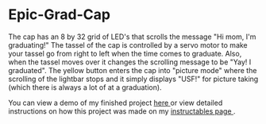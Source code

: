 # Epic-Grad-Cap
The cap has an 8 by 32 grid of LED's that scrolls the message "Hi mom, I'm graduating!" The tassel of the cap is controlled by a servo motor to make your tassel go from right to left when the time comes to graduate. Also, when the tassel moves over it changes the scrolling message to be "Yay! I graduated". The yellow button enters the cap into "picture mode" where the scrolling of the lightbar stops and it simply displays "USF!" for picture taking (which there is always a lot of at a graduation).

You can view a demo of my finished project <a href="https://www.youtube.com/watch?v=ze5gKx6h5AQ"> here </a> or view detailed instructions on how this project was made on my <a href = "google.com"> instructables page </a>.
